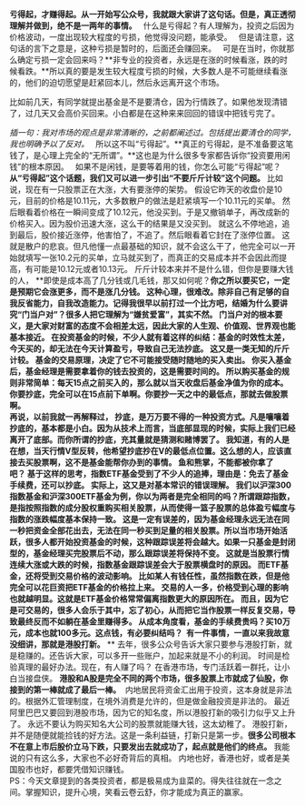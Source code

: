 **亏得起，才赚得起。从一开始写公众号，我就跟大家讲了这句话。但是，真正透彻理解并做到，绝不是一两年的事情。**
 
什么是亏得起？有人理解为，投资之后因为价格波动，一度出现较大程度的亏损，他觉得没问题，能承受。
 
但是请注意，这句话的言下之意是，这种亏损是暂时的，后面还会赚回来。
 
可是在当时，你就那么确定亏损一定会回来吗？**非专业的投资者，永远是在涨的时候看涨，跌的时候看跌。**所以真的要是发生较大程度亏损的时候，大多数人是不可能继续看涨的，他们的迫切愿望是赶紧回本儿，然后永远离开这个市场。
  
比如前几天，有同学就提出基金是不是要清仓，因为行情跌了。如果他发现清错了，过几天又会高价买回来。小白都是在这种来来回回的错误中把钱亏完了。
  
*插一句：我对市场的观点是非常清晰的，之前都阐述过。包括提出要清仓的同学，我也明确予以了反对。*
 
所以这不叫“亏得起”。**真正的亏得起，是不准备要这笔钱了，是心理上完全的“无所谓”。**这也是为什么很多专家都告诉你“投资要用闲钱”的根本原因。
 
如果不是闲钱，是要等着用的钱，你怎么可能“亏得起”呢？
   
**从“亏得起”这个话题，我们又可以进一步引出“不要斤斤计较”这个问题。** 比如说，现在有一只股票正在大涨，大有要涨停的架势。 假设它昨天的收盘价是10元，目前的价格是10.11元，大多数散户的做法是赶紧填写一个10.11元的买单。 然后眼看着价格在一瞬间变成了10.12元，他没买到。于是又撤销单子，再改成新的价格买入。因为股价迅速大涨，这么干的结果是又没买到。 就这么不停地追，追到最后，股价接近涨停，他害怕了，不追了。然后眼看着它封在了涨停位置。 这就是散户的悲哀。但凡他懂一点最基础的知识，就不会这么干了，他完全可以一开始就填写一张10.2元的买单，立马就买到了，而真正的交易成本并不会因此而提高，有可能是10.12元或者10.13元。 斤斤计较本来并不是什么错，但你是要赚大钱的人， **即使是成本高了几分钱或几毛钱，那又如何呢？****你之所以要买它，一定是预期它会涨更多，而不是涨几分钱。** 这种心理，很难改。除非自己有足够的自我反省能力，自我改造能力。记得我很早以前打过一个比方吧，结婚为什么要讲究“门当户对”？很多人把它理解为“嫌贫爱富”，其实不然。 门当户对的根本要义，是大家对财富的态度不会相差太远，因此大家的人生观、价值观、世界观也能基本接近。 **在投资基金的时候，不少人就有着这样的纠结：基金的时效性太差，今天买的，却无法在今天计算盈亏，导致自己无法抄底。** 这又是一类无知的斤斤计较。 基金的交易原理，决定了它不可能接受随时随地的买入卖出。 你买入基金后，基金经理是需要拿着你的钱去投资的，这是需要时间的。 所以购买基金的规则非常简单：每天15点之前买入的，那么就以当天收盘后基金净值为你的成本。你要抄底，完全可以在15点前下单啊。你要抄一天之中的最低点，那就去做股票啊。  
再说，以前我就一再解释过， **抄底，是万万要不得的一种投资方式。凡是嚷嚷着抄底的，基本都是小白。因为从技术上而言，当底部显现的时候，实际上我们已经离开了底部。而你所谓的抄底，充其量就是猜测和赌博罢了。** 我知道，有的人是在想，当天行情V型反转，他希望抄底抄在V的最低点位置。这么想的人，应该直接去买股票啊，这不是基金能帮你办到的事情。 **鱼和熊掌，不能都被你拿了吧？** 基于这样的思考，指数ETF基金受到了不少人的追捧，理由是：免去了基金手续费，还可以抄底。 实际上，这又是对基本常识的错误理解。 我们以沪深300指数基金和沪深300ETF基金为例，你以为两者是完全相同的吗？所谓跟踪指数，是指按照指数的成分股权重购买相关股票，从而使得一篮子股票的总体盈亏幅度与指数的涨跌幅度基本保持一致。 这是一定有误差的，因为基金经理永远无法在同一秒把资金全部花出去，无法在同一秒买到足量的相关股票。所以当市场开始活跃，很多人都开始投资基金的时候，这种跟踪误差将会越大。如果一只基金是封闭型的，基金经理买完股票后不动，那么跟踪误差将保持不变。 这就是当股票行情连续大涨或大跌的时候，指数基金跟踪误差会大于股票横盘时的原因。 **而ETF基金，还将受到交易价格的波动影响。** 比如某人有钱任性，虽然指数在跌，但是他完全可以花巨资把ETF基金的价格拉上来。 交易的人一多，价格受到心理的影响也就越明显。这就是ETF基金价格常常偏离指数更大的原因所在。 而且，因为它是可交易的，很多人会乐于其中，忘了初心，从而把它当作股票一样反复交易，导致最终反而不如躺在基金里赚得多。 从成本角度看，基金的手续费贵吗？买10万元，成本也就100多元。这点钱，有必要纠结吗？  **有一件事情，一直以来我故意没细讲，那就是港股打新。**** ** 去年，很多公众号告诉大家只要参与港股打新，就是稳赚的。还告诉大家，可以多开一些账户，加起来就是不小的利润。 时间是检验真理的最好办法。现在，有人赚了吗？ 在香港市场，专门活跃着一群托，让小白当接盘侠。 **港股和A股是完全不同的两个市场，很多股票上市就成了仙股，你接到的第一棒就成了最后一棒。**  内地居民将资金汇出用于投资，这本身就是非法的。根据外汇管理制度，在境外消费是允许的，但是做金融投资是非法的。 最近阿里巴巴又要回到港股市场，因为它的知名度，所以港股打新的吸引力似乎又上升了。 永远不要认为购买知名大公司的股票就能赚大钱，这太幼稚了。 港股打新，并不是随便就能捡钱的好方法。这是一条利益链，打新只是第一步。**很多公司根本不在意上市后股价立马下跌，只要发出去就成功了，起点就是他们的终点。** 我能说的只有这么多，大家也不必好奇背后的真相。 内地也好，香港也好，或者是美国股市也好，都要凭借知识赚钱。  
PS：今天文章提到的各类投资者，都是极易成为韭菜的。得失往往就在一念之间。掌握知识，提升心境，笑看云卷云舒，你才能成为真正的赢家。